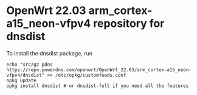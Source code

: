 OpenWrt 22.03 arm_cortex-a15_neon-vfpv4 repository for dnsdist
========

To install the dnsdist package, run

```
echo "src/gz pdns https://repo.powerdns.com/openwrt/OpenWrt_22.03/arm_cortex-a15_neon-vfpv4/dnsdist" >> /etc/opkg/customfeeds.conf
opkg update
opkg install dnsdist # or dnsdist-full if you need all the features
```
